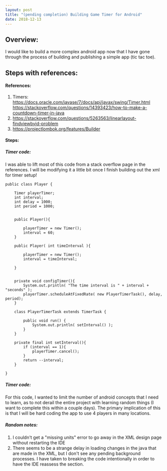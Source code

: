 ```yaml
---
layout: post 
title: "(pending completion) Building Game Timer for Android" 
date: 2018-12-13
---
```

## Overview:  
I would like to build a more complex android app now that I have gone through the process
    of building and publishing a simple app (tic tac toe). 

## Steps with references:   

#### References:
1. Timers:
    https://docs.oracle.com/javase/7/docs/api/javax/swing/Timer.html
    https://stackoverflow.com/questions/14393423/how-to-make-a-countdown-timer-in-java
2. https://stackoverflow.com/questions/5263563/linearlayout-findviewbyid-problem
3. https://projectlombok.org/features/Builder

#### Steps:
##### Timer code:
I was able to lift most of this code from a stack overflow page in the references.
    I will be modifying it a little bit once I finish building out the xml for timer 
    setup!
```$xslt
public class Player {

    Timer playerTimer;
    int interval;
    int delay = 1000;
    int period = 1000;


    public Player(){

        playerTimer = new Timer();
        interval = 60;
    }

    public Player( int timeInterval ){

        playerTimer = new Timer();
        interval = timeInterval;

    }


    private void configTimer(){
        System.out.println( "The time interval is " + interval + "seconds" );
        playerTimer.scheduleAtFixedRate( new PlayerTimerTask(), delay, period);
    }

    class PlayerTimerTask extends TimerTask {

        public void run() {
            System.out.println( setInterval() );
        }
    }

    private final int setInterval(){
        if (interval == 1){
            playerTimer.cancel();
        }
        return --interval;
    }

}
```

##### Timer code:
For this code, I wanted to limit the number of android concepts that I need to learn, 
    as to not derail the entire project with learning random things 
    (I want to complete this within a couple days).
    The primary implication of this is that I will be hard coding the app to use 4 players in many locations. 



##### Random notes:
1. I couldn't get a "missing units" error to go away in the XML design page without restarting the IDE
2. There seems to be a strange delay in loading changes in the java that are made in the XML, 
    but I don't see any pending background processes.
    I have taken to breaking the code intentionally in order to have the IDE reassess the section. 